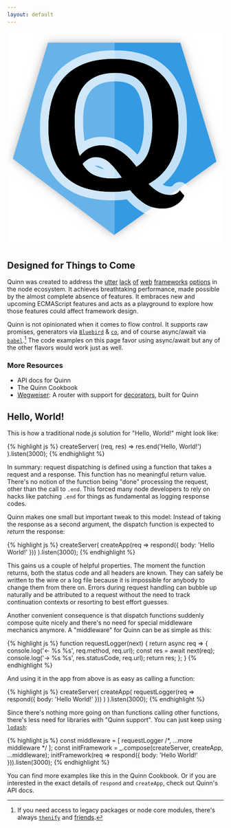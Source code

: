 ```yaml
---
layout: default
---
```


<div id="flashy-big-logo">
  <img src="/quinn-logo.png" title="Huge logo to hide any actual information" />
</div>

<section id="intro"><div markdown="1">

## Designed for Things to Come

Quinn was created to address the
[utter](http://expressjs.com/)
[lack](http://hapijs.com/)
[of](http://koajs.com/)
[web](http://locomotivejs.org/guide/)
[frameworks](http://sailsjs.org/#!/)
[options](http://mcavage.me/node-restify/)
in the node ecosystem.
It achieves breathtaking performance,
made possible by the almost complete absence of features.
It embraces new and upcoming ECMAScript features
and acts as a playground to explore how those features could affect framework design.

Quinn is not opinionated when it comes to flow control.
It supports raw promises,
generators via
[`Bluebird`](https://github.com/petkaantonov/bluebird/blob/master/API.md#generators)
&
[`co`](https://www.npmjs.com/package/co),
and of course async/await via [`babel`](https://babeljs.io/).[^1]
The code examples on this page favor using async/await
but any of the other flavors would work just as well.


### More Resources

* API docs for Quinn
* The Quinn Cookbook
* [Wegweiser](https://github.com/quinnjs/wegweiser/): A router with support for [decorators](https://github.com/wycats/javascript-decorators), built for Quinn


</div></section>
<section id="intro"><div markdown="1">

## Hello, World!

This is how a traditional node.js solution for "Hello, World!" might look like:

{% highlight js %}
createServer(
  (req, res) => res.end('Hello, World!')
).listen(3000);
{% endhighlight %}

In summary:
request dispatching is defined using a function that takes a request and a response.
This function has no meaningful return value.
There's no notion of the function being "done" processing the request,
other than the call to `.end`.
This forced many node developers to rely on hacks like patching `.end` for things as fundamental as logging response codes.

Quinn makes one small but important tweak to this model:
Instead of taking the response as a second argument,
the dispatch function is expected to *return* the response:

{% highlight js %}
createServer(
  createApp(req => respond({ body: 'Hello World!' }))
).listen(3000);
{% endhighlight %}

This gains us a couple of helpful properties.
The moment the function returns,
both the status code and all headers are known.
They can safely be written to the wire or a log file
because it is impossible for anybody to change them from there on.
Errors during request handling can bubble up naturally
and be attributed to a request without the need to track continuation contexts
or resorting to best effort guesses.

Another convenient consequence is that dispatch functions suddenly compose quite nicely
and there's no need for special middleware mechanics anymore.
A "middleware" for Quinn can be as simple as this:

{% highlight js %}
function requestLogger(next) {
  return async req => {
    console.log('<- %s %s', req.method, req.url);
    const res = await next(req);
    console.log('-> %s %s', res.statusCode, req.url);
    return res;
  };
}
{% endhighlight %}

And using it in the app from above is as easy as calling a function:

{% highlight js %}
createServer(
  createApp(
    requestLogger(req => respond({ body: 'Hello World!' }))
  )
).listen(3000);
{% endhighlight %}

Since there's nothing more going on than functions calling other functions,
there's less need for libraries with "Quinn support".
You can just keep using [`lodash`](https://lodash.com/docs#flow):

{% highlight js %}
const middleware = [ requestLogger /*, ...more middleware */ ];
const initFramework = _.compose(createServer, createApp, ...middleware);
initFramework(req => respond({ body: 'Hello World!' })).listen(3000);
{% endhighlight %}

You can find more examples like this in the Quinn Cookbook.
Or if you are interested in the exact details of `respond` and `createApp`,
check out Quinn's API docs.


[^1]: If you need access to legacy packages or node core modules, there's always [`thenify`](https://www.npmjs.com/package/thenify) and [friends](https://github.com/petkaantonov/bluebird/blob/master/API.md#promisification).

</div></section>
